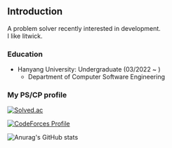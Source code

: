 ## Introduction

A problem solver recently interested in development.  
I like litwick.

### Education
- Hanyang University: Undergraduate (03/2022 ~ )
  - Department of Computer Software Engineering

### My PS/CP profile

[![Solved.ac](http://mazassumnida.wtf/api/v2/generate_badge?boj=seonah)](https://solved.ac/profile/seonah)  

[![CodeForces Profile](http://cf.leed.at?id=mz_en)](https://codeforces.com/profile/starchasm_nyx)

![Anurag's GitHub stats](https://github-readme-stats.vercel.app/api?username=nox-katena&theme=material-palenight&show_icons=true)
